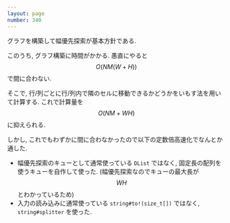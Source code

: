 ```yaml
---
layout: page
number: 340
---
```

グラフを構築して幅優先探索が基本方針である.

このうち, グラフ構築に時間がかかる. 愚直にやると $$ O(NM(W+H)) $$ で間に合わない.

そこで, 行/列ごとに行/列内で隣のセルに移動できるかどうかをいもす法を用いて計算する. これで計算量を $$ O(NM + WH) $$ に抑えられる.

しかし, これでもわずかに間に合わなかったので以下の定数倍高速化でなんとか通した.

* 幅優先探索のキューとして通常使っている `DList` ではなく, 固定長の配列を使うキューを自作して使った. (幅優先探索なのでキューの最大長が $$ WH $$ とわかっているため)
* 入力の読み込みに通常使っている `string#to!(size_t[])` ではなく, `string#splitter` を使った.
